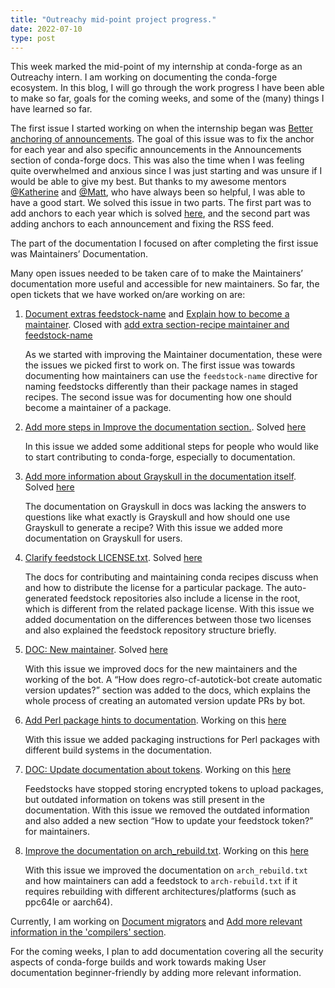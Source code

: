```yaml
---
title: "Outreachy mid-point project progress."
date: 2022-07-10
type: post
---
```


This week marked the mid-point of my internship at conda-forge as an Outreachy intern. I am working on documenting the conda-forge ecosystem. In this blog, I will go through the work progress I have been able to make so far, goals for the coming weeks, and some of the (many) things I have learned so far.

The first issue I started working on when the internship began was [Better anchoring of announcements](https://github.com/conda-forge/conda-forge.github.io/issues/1611). The goal of this issue was to fix the anchor for each year and also specific announcements in the Announcements section of conda-forge docs. This was also the time when I was feeling quite overwhelmed and anxious since I was just starting and was unsure if I would be able to give my best. But thanks to my awesome mentors [@Katherine](https://github.com/kathatherine) and [@Matt](https://github.com/beckermr), who have always been so helpful, I was able to have a good start. We solved this issue in two parts. The first part was to add anchors to each year which is solved [here](https://github.com/conda-forge/conda-forge.github.io/pull/1766), and the second part was adding anchors to each announcement and fixing the RSS feed. 

The part of the documentation I focused on after completing the first issue was Maintainers’ Documentation.

Many open issues needed to be taken care of to make the Maintainers’ documentation more useful and accessible for new maintainers. So far, the open tickets that we have worked on/are working on are:

1. [Document extras feedstock-name](https://github.com/conda-forge/conda-forge.github.io/issues/1769) and [Explain how to become a maintainer](https://github.com/conda-forge/conda-forge.github.io/issues/1331). Closed with [add extra section-recipe maintainer and feedstock-name](https://github.com/conda-forge/conda-forge.github.io/pull/1772)

    As we started with improving the Maintainer documentation, these were the issues we picked first to work on. The first issue was towards documenting how maintainers can use the ``feedstock-name`` directive for naming feedstocks differently than their package names in staged recipes. The second issue was for documenting how one should become a maintainer of a package.

2. [Add more steps in Improve the documentation section.](https://github.com/conda-forge/conda-forge.github.io/issues/1651). Solved [here](https://github.com/conda-forge/conda-forge.github.io/pull/1776)

    In this issue we added some additional steps for people who would like to start contributing to conda-forge, especially to documentation.

3. [Add more information about Grayskull in the documentation itself](https://github.com/conda-forge/conda-forge.github.io/issues/1655). Solved [here](https://github.com/conda-forge/conda-forge.github.io/pull/1777)

    The documentation on Grayskull in docs was lacking the answers to questions like what exactly is Grayskull and how should one use Grayskull to generate a recipe? With this issue we added more documentation on Grayskull for users.

4. [Clarify feedstock LICENSE.txt](https://github.com/conda-forge/conda-forge.github.io/issues/803). Solved [here](https://github.com/conda-forge/conda-forge.github.io/pull/1786)

    The docs for contributing and maintaining conda recipes discuss when and how to distribute the license for a particular package. The auto-generated feedstock repositories also include a license in the root, which is different from the related package license. With this issue we added documentation on the differences between those two licenses and also explained the feedstock repository structure briefly. 

5. [DOC: New maintainer](https://github.com/conda-forge/conda-forge.github.io/issues/1117). Solved [here](https://github.com/conda-forge/conda-forge.github.io/pull/1788)

    With this issue we improved docs for the new maintainers and the working of the bot. A “How does regro-cf-autotick-bot create automatic version updates?” section was added to the docs, which explains the whole process of creating an automated version update PRs by bot. 

6. [Add Perl package hints to documentation](https://github.com/conda-forge/conda-forge.github.io/issues/1536). Working on this [here](https://github.com/conda-forge/conda-forge.github.io/pull/1790)

    With this issue we added ​​packaging instructions for Perl packages with different build systems in the documentation.

7. [DOC: Update documentation about tokens](https://github.com/conda-forge/conda-forge.github.io/issues/1532). Working on this [here](https://github.com/conda-forge/conda-forge.github.io/pull/1793)

    Feedstocks have stopped storing encrypted tokens to upload packages, but outdated information on tokens was still present in the documentation. With this issue we removed the outdated information and also added a new section “How to update your feedstock token?” for maintainers.  

8. [Improve the documentation on arch_rebuild.txt](https://github.com/conda-forge/conda-forge.github.io/issues/1668). Working on this [here](https://github.com/conda-forge/conda-forge.github.io/pull/1794)

    With this issue we improved the documentation on ``arch_rebuild.txt`` and  how maintainers can add a feedstock to ``arch-rebuild.txt`` if it requires rebuilding with different architectures/platforms (such as ppc64le or aarch64).

Currently, I am working on [Document migrators](https://github.com/conda-forge/conda-forge.github.io/issues/1355) and [Add more relevant information in the 'compilers' section](https://github.com/conda-forge/conda-forge.github.io/issues/1357). 

For the coming weeks, I plan to add documentation covering all the security aspects of conda-forge builds and work towards making User documentation beginner-friendly by adding more relevant information.  
